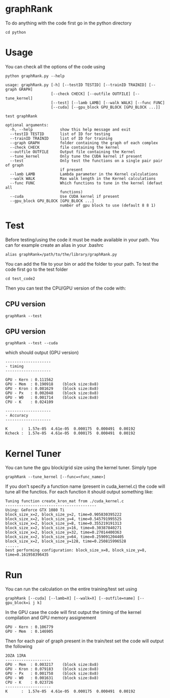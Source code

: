 # graphRank

To do anything with the code first go in the python directory
```
cd python
```

# Usage
You can check all the options of the code using 

``` 
python graphRank.py --help
```

```
usage: graphRank.py [-h] [--testID TESTID] [--trainID TRAINID] [--graph GRAPH]
                    [--check CHECK] [--outfile OUTFILE] [--tune_kernel]
                    [--test] [--lamb LAMB] [--walk WALK] [--func FUNC]
                    [--cuda] [--gpu_block GPU_BLOCK [GPU_BLOCK ...]]

test graphRank

optional arguments:
  -h, --help            show this help message and exit
  --testID TESTID       list of ID for testing
  --trainID TRAINID     list of ID for training
  --graph GRAPH         folder containing the graph of each complex
  --check CHECK         file containing the kernel
  --outfile OUTFILE     Output file containing the Kernel
  --tune_kernel         Only tune the CUDA kernel if present
  --test                Only test the functions on a single pair pair of graph
                        if present
  --lamb LAMB           Lambda parameter in the Kernel calculations
  --walk WALK           Max walk length in the Kernel calculations
  --func FUNC           Which functions to tune in the kernel (defaut all
                        functions)
  --cuda                Use CUDA kernel if present
  --gpu_block GPU_BLOCK [GPU_BLOCK ...]
                        number of gpu block to use (default 8 8 1)

```

# Test 
Before testing/using the code it must be made available in your path. You can for example create an alias in your .bashrc

```
alias graphRank=/path/to/the/library/graphRank.py

```

You can add the file to your bin or add the folder to your path. To test the code first go to the test folder

```
cd test_code2
```

Then you can test the CPU/GPU version of the code with:

## CPU version
```
graphRank --test
```

## GPU version
```
graphRank --test --cuda
```

which should output (GPU version)

```
--------------------
- timing
--------------------

GPU - Kern : 0.111562
GPU - Mem  : 0.190918 	 (block size:8x8)
GPU - Kron : 0.081629 	 (block size:8x8)
GPU - Px   : 0.002048 	 (block size:8x8)
GPU - W0   : 0.001714 	 (block size:8x8)
CPU - K    : 0.024109

--------------------
- Accuracy
--------------------

K      :  1.57e-05  4.61e-05  0.000175  0.000491  0.00192
Kcheck :  1.57e-05  4.61e-05  0.000175  0.000491  0.00192
```

# Kernel Tuner

You can tune the gpu block/grid size using the kernel tuner. Simply type

```
graphRank --tune_kernel [--func=<func_name>]
```

If you don't specify a function name (present in cuda_kernel.c) the code will tune all the functios. For each function it should output something like:

```
Tuning function create_kron_mat from ./cuda_kernel.c
----------------------------------------
Using: GeForce GTX 1080 Ti
block_size_x=2, block_size_y=2, time=0.905830395222
block_size_x=2, block_size_y=4, time=0.545791995525
block_size_x=2, block_size_y=8, time=0.355219191313
block_size_x=2, block_size_y=16, time=0.30387840271
block_size_x=2, block_size_y=32, time=0.27014400363
block_size_x=2, block_size_y=64, time=0.259091204405
block_size_x=2, block_size_y=128, time=0.250815996528
......
best performing configuration: block_size_x=8, block_size_y=8, time=0.161958396435
```

# Run

You can run the calculation on the entire training/test set using

```
graphRank [--cuda] [--lamb=X] [--walk=X] [--outfile=name] [--gpu_block=i j k]
```

In the GPU case the code will first output the timing of the kernel compilation and GPU memory assignement 

```
GPU - Kern : 0.106779
GPU - Mem  : 0.146905
```


Then for each pair of graph present in the train/test set the code will output the following

```
2OZA 1IRA
--------------------
GPU - Mem  : 0.003217 	 (block size:8x8)
GPU - Kron : 0.079183 	 (block size:8x8)
GPU - Px   : 0.001758 	 (block size:8x8)
GPU - W0   : 0.001631 	 (block size:8x8)
CPU - K    : 0.023726
--------------------
K      :  1.57e-05  4.61e-05  0.000175  0.000491  0.00192
```




